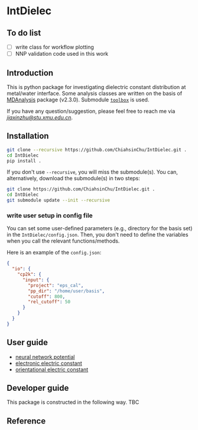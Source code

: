 # IntDielec

## To do list

- [ ] write class for workflow plotting
- [ ] NNP validation code used in this work

## Introduction

This is python package for investigating dielectric constant distribution at metal/water interface. Some analysis classes are written on the basis of [MDAnalysis]() package (v2.3.0).
Submodule [`toolbox`](https://github.com/ChiahsinChu/toolbox) is used.

If you have any question/suggestion, please feel free to reach me via *jiaxinzhu@stu.xmu.edu.cn*.

## Installation

```bash
git clone --recursive https://github.com/ChiahsinChu/IntDielec.git .
cd IntDielec
pip install .
```

If you don't use `--recursive`, you will miss the submodule(s). You can, alternatively, download the submodule(s) in two steps:

```bash
git clone https://github.com/ChiahsinChu/IntDielec.git .
cd IntDielec
git submodule update --init --recursive
```

### write user setup in config file

You can set some user-defined parameters (e.g., directory for the basis set) in the `IntDielec/config.json`. Then, you don't need to define the variables when you call the relevant functions/methods.

Here is an example of the `config.json`:

```json
{
  "io": {
    "cp2k": {
      "input": {
        "project": "eps_cal",
        "pp_dir": "/home/user/basis",
        "cutoff": 800,
        "rel_cutoff": 50
      }
    }
  }
}
```

## User guide

- [neural network potential](doc/nnp.md)
- [electronic electric constant](doc/elec_eps.md)
- [orientational electric constant](doc/orient_eps.md)

## Developer guide

This package is constructed in the following way. TBC

## Reference

